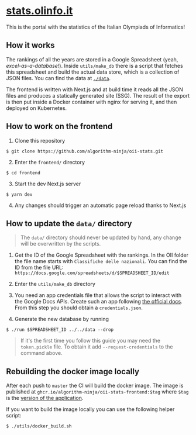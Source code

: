 # [stats.olinfo.it](https://stats.olinfo.it)

This is the portal with the statistics of the Italian Olympiads of Informatics!

## How it works

The rankings of all the years are stored in a Google Spreadsheet (yeah, _excel-as-a-database!_).
Inside `utils/make_db` there is a script that fetches this spreadsheet and build the actual data store, which is a collection of JSON files.
You can find the data at [`./data`](https://github.com/algorithm-ninja/oii-stats/tree/master/data).

The frontend is written with Next.js and at build time it reads all the JSON files and produces a statically generated site (SSG). The result of the export is then put inside a Docker container with nginx for serving it, and then deployed on Kubernetes.

## How to work on the frontend

1. Clone this repository

```
$ git clone https://github.com/algorithm-ninja/oii-stats.git
```

2. Enter the `frontend/` directory

```
$ cd frontend
```

3. Start the dev Next.js server

```
$ yarn dev
```

4. Any changes should trigger an automatic page reload thanks to Next.js

## How to update the `data/` directory

> The `data/` directory should never be updated by hand, any change will be overwritten by the scripts.

1. Get the ID of the Google Spreadsheet with the rankings. In the OII folder the file name starts with `Classifiche delle nazionali`. You can find the ID from the file URL: `https://docs.google.com/spreadsheets/d/$SPREADSHEET_ID/edit`

2. Enter the `utils/make_db` directory

3. You need an app credentials file that allows the script to interact with the Google Docs APIs. Create such an app following [the official docs](https://developers.google.com/sheets/api/quickstart/python). From this step you should obtain a `credentials.json`.

4. Generate the new database by running

```
$ ./run $SPREADSHEET_ID ../../data --drop
```

> If it's the first time you follow this guide you may need the `token.pickle` file. To obtain it add `--request-credentials` to the command above.

## Rebuilding the docker image locally

After each push to `master` the CI will build the docker image.
The image is published at `ghcr.io/algorithm-ninja/oii-stats-frontend:$tag` where `$tag` is the [version of the application](https://github.com/algorithm-ninja/oii-stats/pkgs/container/oii-stats-frontend).

If you want to build the image locally you can use the following helper script:

```
$ ./utils/docker_build.sh
```
